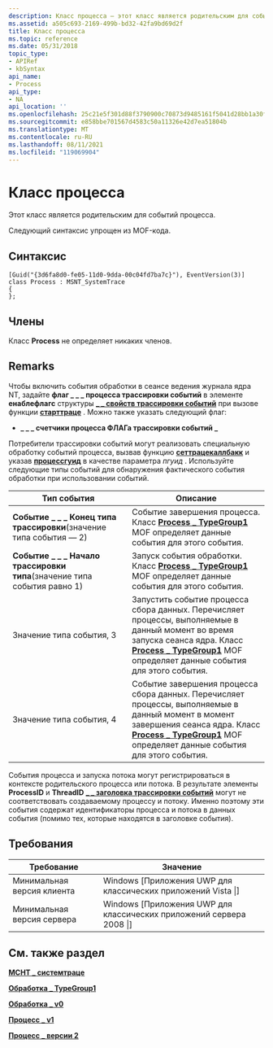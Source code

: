 ```yaml
---
description: Класс процесса — этот класс является родительским для событий процесса. Следующий синтаксис упрощен из MOF-кода.
ms.assetid: a505c693-2169-499b-bd32-42fa9bd69d2f
title: Класс процесса
ms.topic: reference
ms.date: 05/31/2018
topic_type:
- APIRef
- kbSyntax
api_name:
- Process
api_type:
- NA
api_location: ''
ms.openlocfilehash: 25c21e5f301d88f3790900c70873d9485161f5041d28bb1a30f3bb85082a9bd9
ms.sourcegitcommit: e858bbe701567d4583c50a11326e42d7ea51804b
ms.translationtype: MT
ms.contentlocale: ru-RU
ms.lasthandoff: 08/11/2021
ms.locfileid: "119069904"
---
```

# <a name="process-class"></a>Класс процесса

Этот класс является родительским для событий процесса.

Следующий синтаксис упрощен из MOF-кода.

## <a name="syntax"></a>Синтаксис

``` syntax
[Guid("{3d6fa8d0-fe05-11d0-9dda-00c04fd7ba7c}"), EventVersion(3)]
class Process : MSNT_SystemTrace
{
};
```

## <a name="members"></a>Члены

Класс **Process** не определяет никаких членов.

## <a name="remarks"></a>Remarks

Чтобы включить события обработки в сеансе ведения журнала ядра NT, задайте **флаг \_ \_ \_ процесса трассировки событий** в элементе **енаблефлагс** структуры [**\_ \_ свойств трассировки событий**](/windows/win32/api/evntrace/ns-evntrace-event_trace_properties) при вызове функции [**старттраце**](/windows/win32/api/evntrace/nf-evntrace-starttracea) . Можно также указать следующий флаг:

-   **\_ \_ \_ счетчики процесса ФЛАГа трассировки событий \_**

Потребители трассировки событий могут реализовать специальную обработку событий процесса, вызвав функцию [**сеттрацекаллбакк**](/windows/win32/api/evntrace/nf-evntrace-settracecallback) и указав [**процессгуид**](nt-kernel-logger-constants.md) в качестве параметра *пгуид* . Используйте следующие типы событий для обнаружения фактического события обработки при использовании событий.



| Тип события                                                      | Описание                                                                                                                                                                                                                        |
|-----------------------------------------------------------------|------------------------------------------------------------------------------------------------------------------------------------------------------------------------------------------------------------------------------------|
| **Событие \_ \_ \_ Конец типа трассировки**(значение типа события — 2)<br/>   | Событие завершения процесса. Класс [**Process \_ TypeGroup1**](process-typegroup1.md) MOF определяет данные события для этого события.                                                                                                          |
| **Событие \_ \_ \_ Начало трассировки типа**(значение типа события равно 1)<br/> | Запуск события обработки. Класс [**Process \_ TypeGroup1**](process-typegroup1.md) MOF определяет данные события для этого события.                                                                                                        |
| Значение типа события, 3                                             | Запустить событие процесса сбора данных. Перечисляет процессы, выполняемые в данный момент во время запуска сеанса ядра. Класс [**Process \_ TypeGroup1**](process-typegroup1.md) MOF определяет данные события для этого события. |
| Значение типа события, 4                                             | Событие завершения процесса сбора данных. Перечисляет процессы, выполняемые в данный момент в момент завершения сеанса ядра. Класс [**Process \_ TypeGroup1**](process-typegroup1.md) MOF определяет данные события для этого события.     |



 

События процесса и запуска потока могут регистрироваться в контексте родительского процесса или потока. В результате элементы **ProcessID** и **ThreadID** [**\_ \_ заголовка трассировки событий**](/windows/win32/api/evntrace/ns-evntrace-event_trace_header) могут не соответствовать создаваемому процессу и потоку. Именно поэтому эти события содержат идентификаторы процесса и потока в данных события (помимо тех, которые находятся в заголовке события).

## <a name="requirements"></a>Требования



| Требование | Значение |
|-------------------------------------|-------------------------------------------------------------|
| Минимальная версия клиента<br/> | Windows \[Приложения UWP для классических приложений Vista \|\]<br/>       |
| Минимальная версия сервера<br/> | Windows \[Приложения UWP для классических приложений сервера 2008 \|\]<br/> |



## <a name="see-also"></a>См. также раздел

<dl> <dt>

[**МСНТ \_ системтраце**](msnt-systemtrace.md)
</dt> <dt>

[**Обработка \_ TypeGroup1**](process-typegroup1.md)
</dt> <dt>

[**Обработка \_ v0**](process-v0.md)
</dt> <dt>

[**Процесс \_ v1**](process-v1.md)
</dt> <dt>

[**Процесс \_ версии 2**](process-v2.md)
</dt> </dl>

 

 
